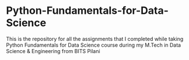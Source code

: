 # Python-Fundamentals-for-Data-Science
This is the repository for all the assignments that I completed while taking Python Fundamentals for Data Science course during my M.Tech in Data Science &amp; Engineering from BITS Pilani
